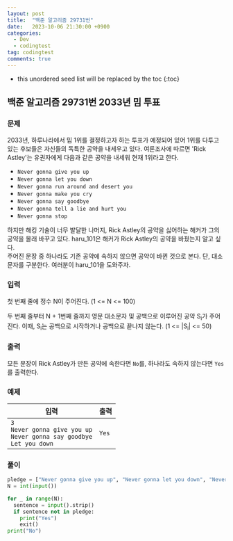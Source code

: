 ```yaml
---
layout: post
title:  "백준 알고리즘 29731번"
date:   2023-10-06 21:30:00 +0900
categories:
  - Dev
  - codingtest
tag: codingtest
comments: true
---
```


* this unordered seed list will be replaced by the toc
{:toc}

## 백준 알고리즘 29731번 2033년 밈 투표

### 문제

2033년, 하루나라에서 밈 1위를 결정하고자 하는 투표가 예정되어 있어 1위를 다투고 있는 후보들은 자신들의 독특한 공약을 내세우고 있다. 여론조사에 따르면 'Rick Astley'는 유권자에게 다음과 같은 공약을 내세워 현재 1위라고 한다.

- `Never gonna give you up`
- `Never gonna let you down`
- `Never gonna run around and desert you`
- `Never gonna make you cry`
- `Never gonna say goodbye`
- `Never gonna tell a lie and hurt you`
- `Never gonna stop`

하지만 해킹 기술이 너무 발달한 나머지, Rick Astley의 공약을 싫어하는 해커가 그의 공약을 몰래 바꾸고 있다. haru_101은 해커가 Rick Astley의 공약을 바꿨는지 알고 싶다.  
주어진 문장 중 하나라도 기존 공약에 속하지 않으면 공약이 바뀐 것으로 본다. 단, 대소문자를 구분한다. 여러분이 haru_101을 도와주자.

### 입력

첫 번째 줄에 정수 N이 주어진다. (1 <= N <= 100)

두 번째 줄부터 N + 1번째 줄까지 영문 대소문자 및 공백으로 이루어진 공약 S<sub>i</sub>가 주어진다. 이때, S<sub>i</sub>는 공백으로 시작하거나 공백으로 끝나지 않는다. (1 <= |S<sub>i</sub>| <= 50)

### 출력

모든 문장이 Rick Astley가 만든 공약에 속한다면 `No`를, 하나라도 속하지 않는다면 `Yes`를 출력한다.

### 예제

| 입력 | 출력 |
| --- | --- |
| `3` <br/> `Never gonna give you up` <br/> `Never gonna say goodbye` <br/> `Let you down` | `Yes` |

### 풀이

```py
pledge = ["Never gonna give you up", "Never gonna let you down", "Never gonna run around and desert you", "Never gonna make you cry", "Never gonna say goodbye", "Never gonna tell a lie and hurt you", "Never gonna stop"]
N = int(input())

for _ in range(N):
  sentence = input().strip()
  if sentence not in pledge:
    print("Yes")
    exit()
print("No")
```